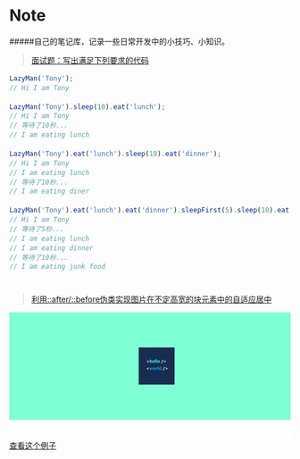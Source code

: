 # Note
#####自己的笔记库，记录一些日常开发中的小技巧、小知识。
>[面试题：写出满足下列要求的代码](https://github.com/KevinShowli/blog/blob/master/articles/1.md)
```javascript
LazyMan('Tony');
// Hi I am Tony

LazyMan('Tony').sleep(10).eat('lunch');
// Hi I am Tony
// 等待了10秒...
// I am eating lunch

LazyMan('Tony').eat('lunch').sleep(10).eat('dinner');
// Hi I am Tony
// I am eating lunch
// 等待了10秒...
// I am eating diner

LazyMan('Tony').eat('lunch').eat('dinner').sleepFirst(5).sleep(10).eat('junk food');
// Hi I am Tony
// 等待了5秒...
// I am eating lunch
// I am eating dinner
// 等待了10秒...
// I am eating junk food
```
#
>[利用::after/::before伪类实现图片在不定高宽的块元素中的自适应居中](https://github.com/KevinShowli/blog/blob/master/articles/2.md)

![](https://github.com/KevinShowli/blog/blob/master/images/inline-block1.png)
[查看这个例子](https://github.com/KevinShowli/blog/blob/master/demos/inline-block.html)